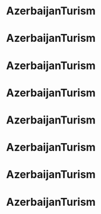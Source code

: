 # AzerbaijanTurism
# AzerbaijanTurism
# AzerbaijanTurism
# AzerbaijanTurism
# AzerbaijanTurism
# AzerbaijanTurism
# AzerbaijanTurism
# AzerbaijanTurism
